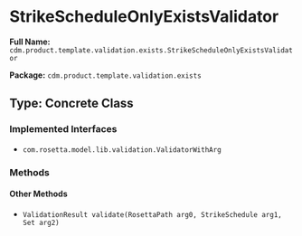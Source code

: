 # StrikeScheduleOnlyExistsValidator

**Full Name:** `cdm.product.template.validation.exists.StrikeScheduleOnlyExistsValidator`

**Package:** `cdm.product.template.validation.exists`

## Type: Concrete Class

### Implemented Interfaces

- `com.rosetta.model.lib.validation.ValidatorWithArg`

### Methods

#### Other Methods

- `ValidationResult validate(RosettaPath arg0, StrikeSchedule arg1, Set arg2)`

